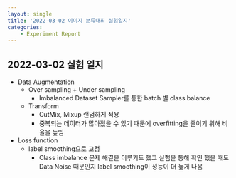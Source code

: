 ```yaml
---
layout: single
title: '2022-03-02 이미지 분류대회 실험일지'
categories:
	- Experiment Report
---
```

## 2022-03-02 실험 일지
- Data Augmentation
  - Over sampling + Under sampling
    - Imbalanced Dataset Sampler를 통한 batch 별 class balance
  - Transform
    - CutMix, Mixup 랜덤하게 적용
    - 중복되는 데이터가 많아졌을 수 있기 때문에 overfitting을 줄이기 위해 비율을 높임
- Loss function
  - label smoothing으로 고정
    - Class imbalance 문제 해결을 이루기도 했고 실험을 통해 확인 했을 때도 Data Noise 때문인지 label smoothing이 성능이 더 높게 나옴